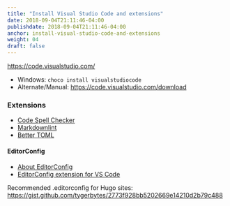 ```yaml
---
title: "Install Visual Studio Code and extensions"
date: 2018-09-04T21:11:46-04:00
publishdate: 2018-09-04T21:11:46-04:00
anchor: install-visual-studio-code-and-extensions
weight: 04
draft: false
---
```


https://code.visualstudio.com/

* Windows: `choco install visualstudiocode`
* Alternate/Manual: https://code.visualstudio.com/download

### Extensions

* [Code Spell Checker](https://marketplace.visualstudio.com/items?itemName=streetsidesoftware.code-spell-checker)
* [Markdownlint](https://github.com/DavidAnson/vscode-markdownlint)
* [Better TOML](https://marketplace.visualstudio.com/items?itemName=bungcip.better-toml)

#### EditorConfig

* [About EditorConfig](https://editorconfig.org/)
* [EditorConfig extension for VS Code](https://github.com/editorconfig/editorconfig-vscode)

Recommended .editorconfig for Hugo sites: https://gist.github.com/tygerbytes/2773f928bb5202669e14210d2b79c488
